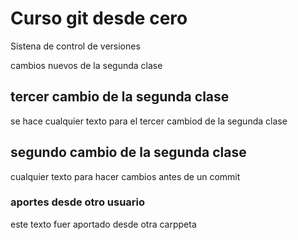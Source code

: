 # Curso git desde cero

Sistena de control de versiones

cambios nuevos de la segunda clase

## tercer cambio de la segunda clase

se hace cualquier texto para el tercer cambiod de la segunda clase

## segundo cambio de la segunda clase
cualquier texto para hacer cambios antes de un commit

### aportes desde otro usuario
este texto fuer aportado desde otra carppeta